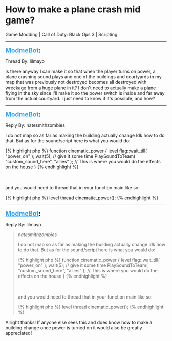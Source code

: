 # How to make a plane crash mid game?
Game Modding | Call of Duty: Black Ops 3 | Scripting

---
<strong style="font-size: 1.4em;"><span style="text-decoration: underline;text-decoration-color: #34a7f9;"><span style="color:#34a7f9;">ModmeBot</span></span>:</strong>

<p>Thread By: lilmayo<br /><p style="text-align:left;">Is there anyway I can make it so that when the player turns on power, a plane crashing sound plays and one of the buildings and courtyards in my map that was previously not destroyed becomes all destroyed with wreckage from a huge plane in it? I don&#39;t need to actually make a plane flying in the sky since I&#39;ll make it so the power switch is inside and far away from the actual courtyard. I just need to know if it&#39;s possible, and how? </p></p>

---
<strong style="font-size: 1.4em;"><span style="text-decoration: underline;text-decoration-color: #34a7f9;"><span style="color:#34a7f9;">ModmeBot</span></span>:</strong>

<p>Reply By: natesmithzombies<br /><p style="text-align:left;">I do not map so as far as making the building actually change Idk how to do that. But as for the sound/script here is what you would do: </p>{% highlight php %}
function cinematic_power
{
	level flag::wait_till( "power_on" ); 
	wait(5); // give it some time 
	PlaySoundToTeam( "custom_sound_here", "allies" );
	// This is where you would do the effects on the house
}
{% endhighlight %}
<br /><br /><br /><p style="text-align:left;">and you would need to thread that in your function main like so: </p>{% highlight php %}
level thread cinematic_power();
{% endhighlight %}
</p>

---
<strong style="font-size: 1.4em;"><span style="text-decoration: underline;text-decoration-color: #34a7f9;"><span style="color:#34a7f9;">ModmeBot</span></span>:</strong>

<p>Reply By: lilmayo<br /><blockquote><em>natesmithzombies</em><p style="text-align:left;">I do not map so as far as making the building actually change Idk how to do that. But as for the sound/script here is what you would do: </p>{% highlight php %}
function cinematic_power
{
	level flag::wait_till( "power_on" ); 
	wait(5); // give it some time 
	PlaySoundToTeam( "custom_sound_here", "allies" );
	// This is where you would do the effects on the house
}
{% endhighlight %}
<br /><br /><br /><p style="text-align:left;">and you would need to thread that in your function main like so: </p>{% highlight php %}
level thread cinematic_power();
{% endhighlight %}
<br /></blockquote><p style="text-align:left;">Alright thanks! If anyone else sees this and does know how to make a building change once power is turned on it would also be greatly appreciated!</p></p>
